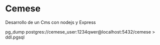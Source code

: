 # Cemese

Desarrollo de un Cms con nodejs y Express

pg_dump postgres://cemese_user:1234qwer@localhost:5432/cemese > ddl.pgsql
